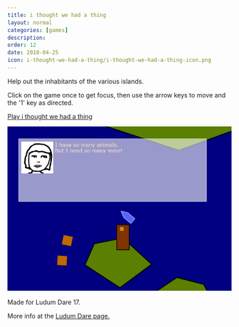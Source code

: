 ```yaml
---
title: i thought we had a thing
layout: normal
categories: [games]
description: 
order: 12
date: 2010-04-25
icon: i-thought-we-had-a-thing/i-thought-we-had-a-thing-icon.png
---
```


Help out the inhabitants of the various islands.

Click on the game once to get focus, then use the arrow keys to move and the '1' key as directed. 

[Play i thought we had a thing](play/)

![screenshot](i-thought-screenshot.png)

Made for Ludum Dare 17.

More info at the [Ludum Dare page.](http://ludumdare.com/compo/ludum-dare-17/?action=preview&uid=1113)

